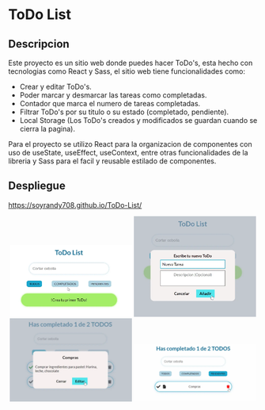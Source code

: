 # ToDo List

## Descripcion
Este proyecto es un sitio web donde puedes hacer ToDo's, esta hecho con tecnologias como React y Sass, el sitio web tiene funcionalidades como:
- Crear y editar ToDo's.
- Poder marcar y desmarcar las tareas como completadas.
- Contador que marca el numero de tareas completadas.
- Filtrar ToDo's por su titulo o su estado (completado, pendiente).
- Local Storage (Los ToDo's creados y modificados se guardan cuando se cierra la pagina).

Para el proyecto se utilizo React para la organizacion de componentes con uso de useState, useEffect, useContext, entre otras funcionalidades de la libreria y Sass para el facil y reusable estilado de componentes.

## Despliegue 
https://soyrandy708.github.io/ToDo-List/

<p align="center">
    <img alt="Imagen de Calculadora" width="49%" src="./src/img/todo-list-1.webp">
    <img alt="Imagen de Calculadora" width="49%" src="./src/img/todo-list-2.webp">
    <img alt="Imagen de Calculadora" width="49%" src="./src/img/todo-list-3.webp">
    <img alt="Imagen de Calculadora" width="49%" src="./src/img/todo-list-4.webp">
</p>